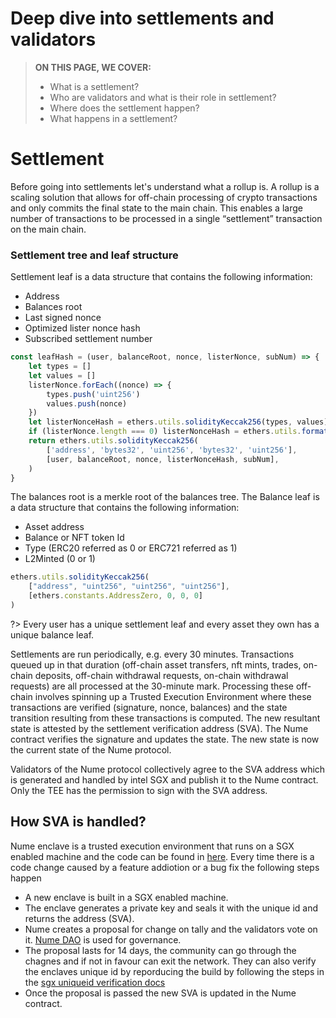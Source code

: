 # Deep dive into settlements and validators

> **ON THIS PAGE, WE COVER:** 
> - What is a settlement?
> - Who are validators and what is their role in settlement?
> - Where does the settlement happen?
> - What happens in a settlement?

# Settlement
Before going into settlements let's understand what a rollup is. A rollup is a scaling solution that allows for off-chain processing of crypto transactions and only commits the final state to the main chain. This enables a large number of transactions to be processed in a single “settlement” transaction on the main chain.

### Settlement tree and leaf structure
Settlement leaf is a data structure that contains the following information:
- Address
- Balances root
- Last signed nonce
- Optimized lister nonce hash
- Subscribed settlement number

```js
const leafHash = (user, balanceRoot, nonce, listerNonce, subNum) => {
    let types = []
    let values = []
    listerNonce.forEach((nonce) => {
        types.push('uint256')
        values.push(nonce)
    })
    let listerNonceHash = ethers.utils.solidityKeccak256(types, values)
    if (listerNonce.length === 0) listerNonceHash = ethers.utils.formatBytes32String('')
    return ethers.utils.solidityKeccak256(
        ['address', 'bytes32', 'uint256', 'bytes32', 'uint256'],
        [user, balanceRoot, nonce, listerNonceHash, subNum],
    )
}
```

The balances root is a merkle root of the balances tree. The Balance leaf is a data structure that contains the following information:
- Asset address
- Balance or NFT token Id
- Type (ERC20 referred as 0 or ERC721 referred as 1)
- L2Minted (0 or 1)

```js
ethers.utils.solidityKeccak256(
    ["address", "uint256", "uint256", "uint256"],
    [ethers.constants.AddressZero, 0, 0, 0]
)
```

?> Every user has a unique settlement leaf and every asset they own has a unique balance leaf.

Settlements are run periodically, e.g. every 30 minutes. Transactions queued up in that duration (off-chain asset transfers, nft mints, trades, on-chain deposits, off-chain withdrawal requests, on-chain withdrawal requests) are all processed at the 30-minute mark. Processing these off-chain involves spinning up a Trusted Execution Environment where these transactions are verified (signature, nonce, balances) and the state transition resulting from these transactions is computed.  The new resultant state is attested by the settlement verification address (SVA).  The Nume contract verifies the signature and updates the state. The new state is now the current state of the Nume protocol.

Validators of the Nume protocol collectively agree to the SVA address which is generated and handled by intel SGX and publish it to the Nume contract. Only the TEE has the permission to sign with the SVA address.


## How SVA is handled?
Nume enclave is a trusted execution environment that runs on a SGX enabled machine and the code can be found in [here](https://github.com/nume-crypto/nume-enclave-p2p).
Every time there is a code change caused by a feature addiotion or a bug fix the following steps happen 
- A new enclave is built in a SGX enabled machine.
- The enclave generates a private key and seals it with the unique id and returns the address (SVA).
- Nume creates a proposal for change on tally and the validators vote on it. [Nume DAO](https://www.tally.xyz/gov/Nume-Crypto-prod) is used for governance.
- The proposal lasts for 14 days, the community can go through the chagnes and if not in favour can exit the network. They can also verify the enclaves unique id by reporducing the build by following the steps in the [sgx uniqueid verification docs](https://www.notion.so/numecrypto/Sgx-unqiueid-verification-5ff9223339774b428f6f5f6e9b8a483d)
- Once the proposal is passed the new SVA is updated in the Nume contract.
